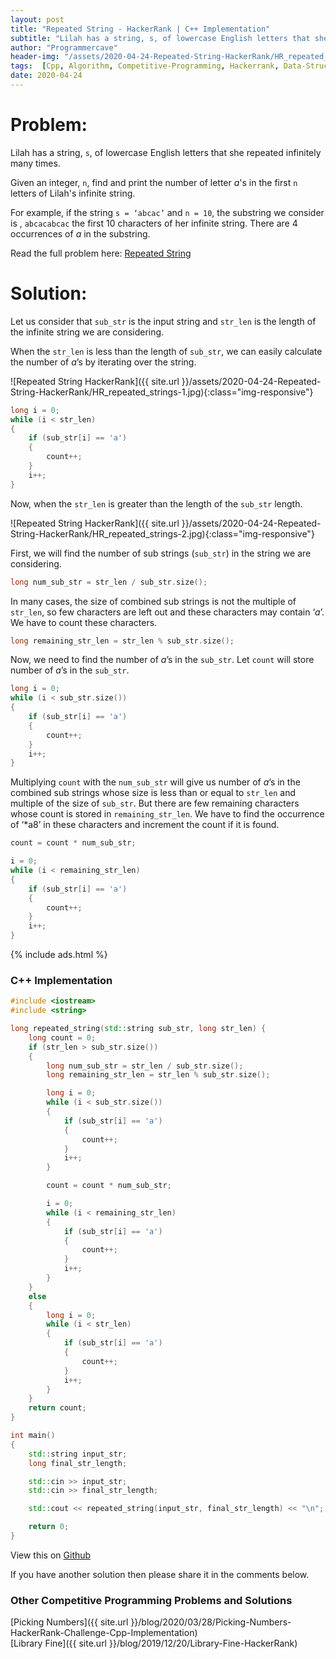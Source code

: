 ```yaml
---
layout: post
title: "Repeated String - HackerRank | C++ Implementation"
subtitle: "Lilah has a string, s, of lowercase English letters that she repeated infinitely many times. Given an integer, n, find and print the number of letter a's in the first n letters of Lilah's infinite string.For example, if the string s = ‘abcac’ and n = 10, the substring we consider is , abcacabcac the first 10 characters of her infinite string. There are 4 occurrences of a in the substring. "
author: "Programmercave"
header-img: "/assets/2020-04-24-Repeated-String-HackerRank/HR_repeated_strings-2.jpg"
tags:  [Cpp, Algorithm, Competitive-Programming, Hackerrank, Data-Structure]
date: 2020-04-24
---
```


<h1>Problem:</h1>

Lilah has a string, `s`, of lowercase English letters that she repeated infinitely many times.

Given an integer, `n`, find and print the number of letter *a*'s in the first `n` letters of Lilah's infinite string.

For example, if the string `s = ‘abcac’` and `n = 10`, the substring we consider is , `abcacabcac` the first 10 characters of her infinite string. There are 4 occurrences of *a* in the substring. 

Read the full problem here: [Repeated String](https://www.hackerrank.com/challenges/repeated-string/copy-from/124938661?isFullScreen=false)

<h1>Solution:</h1>

Let us consider that `sub_str` is the input string and `str_len` is the length of the infinite string we are considering.

When the `str_len` is less than the length of `sub_str`, we can easily calculate the number of *a*’s by iterating over the string.

![Repeated String HackerRank]({{ site.url }}/assets/2020-04-24-Repeated-String-HackerRank/HR_repeated_strings-1.jpg){:class="img-responsive"}

```cpp
long i = 0;
while (i < str_len)
{
    if (sub_str[i] == 'a')
    {
        count++;
    }
    i++;
}
```

Now, when the `str_len` is greater than the length of the `sub_str` length.

![Repeated String HackerRank]({{ site.url }}/assets/2020-04-24-Repeated-String-HackerRank/HR_repeated_strings-2.jpg){:class="img-responsive"}

First, we will find the number of sub strings (`sub_str`) in the string we are considering.

```cpp
long num_sub_str = str_len / sub_str.size();
```

In many cases, the size of combined sub strings is not the multiple of `str_len`, so few characters are left out and these characters may contain ‘*a*’. We have to count these characters.

```cpp
long remaining_str_len = str_len % sub_str.size();
```

Now, we need to find the number of *a*’s in the `sub_str`. Let `count` will store number of *a*’s in the `sub_str`.

```cpp
long i = 0;
while (i < sub_str.size())
{
    if (sub_str[i] == 'a')
    {
        count++;
    }
    i++;
}
```

Multiplying `count` with the `num_sub_str` will give us number of *a*’s in the combined sub strings whose size is less than or equal to `str_len` and multiple of the size of `sub_str`. But there are few remaining characters whose count is stored in `remaining_str_len`. We have to find the occurrence of ‘*a8’ in these characters and increment the count if it is found.

```cpp
count = count * num_sub_str;

i = 0;
while (i < remaining_str_len)
{
    if (sub_str[i] == 'a')
    {
        count++;
    }
    i++;
}
```

{% include ads.html %}<br/>

<h3>C++ Implementation</h3>

```cpp
#include <iostream>
#include <string>

long repeated_string(std::string sub_str, long str_len) {
    long count = 0;
    if (str_len > sub_str.size())
    {
        long num_sub_str = str_len / sub_str.size();
        long remaining_str_len = str_len % sub_str.size();

        long i = 0;
        while (i < sub_str.size())
        {
            if (sub_str[i] == 'a')
            {
                count++;
            }
            i++;
        }

        count = count * num_sub_str;

        i = 0;
        while (i < remaining_str_len)
        {
            if (sub_str[i] == 'a')
            {
                count++;
            }
            i++;
        }
    }
    else
    {
        long i = 0;
        while (i < str_len)
        {
            if (sub_str[i] == 'a')
            {
                count++;
            }
            i++;
        }
    }
    return count;
}

int main()
{
    std::string input_str;
    long final_str_length;

    std::cin >> input_str;
    std::cin >> final_str_length;

    std::cout << repeated_string(input_str, final_str_length) << "\n";

    return 0;
}

```

View this on [Github](https://github.com/{{site.github_username}}/Competitive-Programming/blob/master/Hackerrank/Repeated_String.cpp)

If you have another solution then please share it in the comments below.

<h3>Other Competitive Programming Problems and Solutions</h3>
[Picking Numbers]({{ site.url }}/blog/2020/03/28/Picking-Numbers-HackerRank-Challenge-Cpp-Implementation)<br/>
[Library Fine]({{ site.url }}/blog/2019/12/20/Library-Fine-HackerRank)<br/>




